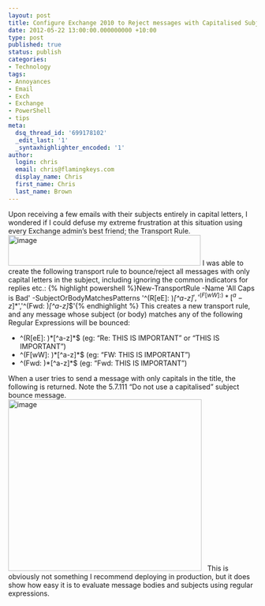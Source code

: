```yaml
---
layout: post
title: Configure Exchange 2010 to Reject messages with Capitalised Subjects
date: 2012-05-22 13:00:00.000000000 +10:00
type: post
published: true
status: publish
categories:
- Technology
tags:
- Annoyances
- Email
- Exch
- Exchange
- PowerShell
- tips
meta:
  dsq_thread_id: '699178102'
  _edit_last: '1'
  _syntaxhighlighter_encoded: '1'
author:
  login: chris
  email: chris@flamingkeys.com
  display_name: Chris
  first_name: Chris
  last_name: Brown
---
```

Upon receiving a few emails with their subjects entirely in capital letters, I wondered if I could defuse my extreme frustration at this situation using every Exchange admin’s best friend; the Transport Rule.
<a href="https://www.flamingkeys.com/wp-content/uploads/2012/05/image3.png"><img style="background-image: none; border-right-width: 0px; padding-left: 0px; padding-right: 0px; display: inline; border-top-width: 0px; border-bottom-width: 0px; border-left-width: 0px; padding-top: 0px" title="image" border="0" alt="image" src="{{ site.baseurl }}/assets/image_thumb3.png" width="390" height="62" /></a>
I was able to create the following transport rule to bounce/reject all messages with only capital letters in the subject, including ignoring the common indicators for replies etc.:
{% highlight powershell %}New-TransportRule -Name 'All Caps is Bad' -SubjectOrBodyMatchesPatterns '^(R[eE]: )*[^a-z]*$','^(F[wW]: )*[^a-z]*$','^(Fwd: )*[^a-z]*$'{% endhighlight %}
This creates a new transport rule, and any message whose subject (or body) matches any of the following Regular Expressions will be bounced:
<ul>
<li>^(R[eE]: )*[^a-z]*$ (eg: “Re: THIS IS IMPORTANT” or “THIS IS IMPORTANT”) </li>
<li>^(F[wW]: )*[^a-z]*$ (eg: “FW: THIS IS IMPORTANT”) </li>
<li>^(Fwd: )*[^a-z]*$ (eg: “Fwd: THIS IS IMPORTANT”) </li>
</ul>
When a user tries to send a message with only capitals in the title, the following is returned. Note the 5.7.111 “Do not use a capitalised” subject bounce message.
<a href="https://www.flamingkeys.com/wp-content/uploads/2012/05/image4.png"><img style="background-image: none; border-right-width: 0px; padding-left: 0px; padding-right: 0px; display: inline; border-top-width: 0px; border-bottom-width: 0px; border-left-width: 0px; padding-top: 0px" title="image" border="0" alt="image" src="{{ site.baseurl }}/assets/image_thumb4.png" width="392" height="348" /></a>
&#160;
This is obviously not something I recommend deploying in production, but it does show how easy it is to evaluate message bodies and subjects using regular expressions.
